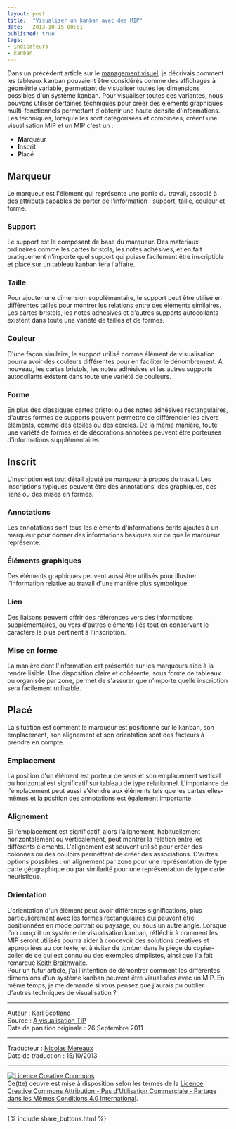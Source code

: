 ```yaml
---
layout: post
title:  "Visualiser un kanban avec des MIP"
date:   2013-10-15 00:01
published: true
tags:
- indicateurs
- kanban
---
```


Dans un précédent article sur le [management visuel](http://www.management30.com/profiles/blogs/visual-management-creating-a), je décrivais comment les tableaux kanban pouvaient être considérés comme des affichages à géométrie variable, permettant de visualiser toutes les dimensions possibles d'un système kanban. Pour visualiser toutes ces variantes, nous pouvons utiliser certaines techniques pour créer des éléments graphiques multi-fonctionnels permettant d'obtenir une haute densité d'informations. Les techniques, lorsqu'elles sont catégorisées et combinées, créent une visualisation MIP et un MIP c'est un :

* **M**arqueur
* **I**nscrit
* **P**lacé

## Marqueur
Le marqueur est l'élément qui représente une partie du travail, associé à des attributs capables de porter de l'information : support, taille, couleur et forme.

### Support
Le support est le composant de base du marqueur. Des matériaux ordinaires comme les cartes bristols, les notes adhésives, et en fait pratiquement n'importe quel support qui puisse facilement être inscriptible et placé sur un tableau kanban fera l'affaire.

### Taille
Pour ajouter une dimension supplémentaire, le support peut être utilisé en différentes tailles pour montrer les relations entre des éléments similaires. Les cartes bristols, les notes adhésives et d'autres supports autocollants existent dans toute une variété de tailles et de formes.

### Couleur
D'une façon similaire, le support utilisé comme élément de visualisation pourra avoir des couleurs différentes pour en faciliter le dénombrement. A nouveau, les cartes bristols, les notes adhésives et les autres supports autocollants existent dans toute une variété de couleurs.

### Forme
En plus des classiques cartes bristol ou des notes adhésives rectangulaires, d'autres formes de supports peuvent permettre de différencier les divers éléments, comme des étoiles ou des cercles. De la même manière, toute une variété de formes et de décorations annotées peuvent être porteuses d'informations supplémentaires.

## Inscrit
L'inscription est tout détail ajouté au marqueur à propos du travail. Les inscriptions typiques peuvent être des annotations, des graphiques, des liens ou des mises en formes.

### Annotations
Les annotations sont tous les éléments d'informations écrits ajoutés à un marqueur pour donner des informations basiques sur ce que le marqueur représente.

### Éléments graphiques
Des éléments graphiques peuvent aussi être utilisés pour illustrer l'information relative au travail d'une manière plus symbolique.

### Lien
Des liaisons peuvent offrir des références vers des informations supplémentaires, ou vers d'autres éléments liés tout en conservant le caractère le plus pertinent à l'inscription.

### Mise en forme
La manière dont l'information est présentée sur les marqueurs aide à la rendre lisible. Une disposition claire et cohérente, sous forme de tableaux ou organisée par zone, permet de s'assurer que n'importe quelle inscription sera facilement utilisable.

## Placé
La situation est comment le marqueur est positionné sur le kanban, son emplacement, son alignement et son orientation sont des facteurs à prendre en compte.

### Emplacement
La position d'un élément est porteur de sens et son emplacement vertical ou horizontal est significatif sur tableau de type relationnel. L'importance de l'emplacement peut aussi s'étendre aux éléments tels que les cartes elles-mêmes et la position des annotations est également importante.

### Alignement
Si l'emplacement est significatif, alors l'alignement, habituellement horizontalement ou verticalement, peut montrer la relation entre les différents éléments. L'alignement est souvent utilisé pour créer des colonnes ou des couloirs permettant de créer des associations. D'autres options possibles : un alignement par zone pour une représentation de type carte géographique ou par similarité pour une représentation de type carte heuristique.

### Orientation
L'orientation d'un élément peut avoir différentes significations, plus particulièrement avec les formes rectangulaires qui peuvent être positionnées en mode portrait ou paysage, ou sous un autre angle.
Lorsque l'on conçoit un système de visualisation kanban, réfléchir à comment les MIP seront utilisés pourra aider à concevoir des solutions créatives et appropriées au contexte, et à éviter de tomber dans le piège du copier-coller de ce qui est connu ou des exemples simplistes, ainsi que l'a fait remarqué [Keith Braithwaite](http://cumulative-hypotheses.org/2011/09/16/iterative-incremental-kanban/).  
Pour un futur article, j'ai l'intention de démontrer comment les différentes dimensions d'un système kanban peuvent être visualisées avec un MIP. En même temps, je me demande si vous pensez que j'aurais pu oublier d'autres techniques de visualisation ?


---
Auteur : [Karl Scotland](https://availagility.co.uk/about/)  
Source : [A visualisation TIP](http://availagility.co.uk/2011/09/26/a-kanban-visualisation-tip)  
Date de parution originale : 26 Septembre 2011  

---
Traducteur : [Nicolas Mereaux](http://www.les-traducteurs-agiles.org/traducteurs/)  
Date de traduction : 15/10/2013  

---

<a rel="license" href="http://creativecommons.org/licenses/by-nc-sa/4.0/"><img alt="Licence Creative Commons" style="border-width:0" src="http://i.creativecommons.org/l/by-nc-sa/4.0/88x31.png" /></a><br />Ce(tte) oeuvre est mise à disposition selon les termes de la <a rel="license" href="http://creativecommons.org/licenses/by-nc-sa/4.0/">Licence Creative Commons Attribution - Pas d'Utilisation Commerciale - Partage dans les Mêmes Conditions 4.0 International</a>.

---

{% include share_buttons.html %}
